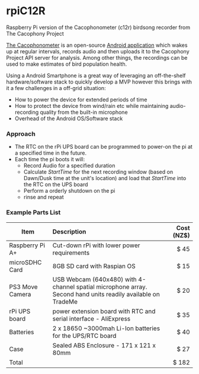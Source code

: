 # rpiC12R
Raspberry Pi version of the Cacophonometer (c12r) birdsong recorder from The Cacophony Project

[The Cacophonometer](https://cacophony.org.nz/technology) is an open-source [Android application](https://github.com/TheCacophonyProject/cacophonometer) which wakes up at regular intervals, records audio and then uploads it to the Cacophony Project API server for analysis. Among other things, the recordings can be used to make estimates of bird population health.

Using a Android Smartphone is a great way of leveraging an off-the-shelf hardware/software stack to quickly develop a MVP however this brings with it a few challenges in a off-grid situation:
* How to power the device for extended periods of time
* How to protect the device from wind/rain etc while maintaining audio-recording quality from the built-in microphone
* Overhead of the Android OS/Software stack

### Approach
* The RTC on the rPi UPS board can be programmed to power-on the pi at a specified time in the future.
* Each time the pi boots it will:
  * Record Audio for a specified duration
  * Calculate *StartTime* for the next recording window (based on Dawn/Dusk time at the unit's location) and load that *StartTime* into the RTC on the UPS board
  * Perform a orderly shutdown on the pi
  * rinse and repeat



### Example Parts List
| Item        | Description           | Cost (NZ$)  |
| ------------- |:-------------| -----:|
|Raspberry Pi A+|Cut-down rPi with lower power requirements|$ 45|
|microSDHC Card|8GB SD card with Raspian OS|$ 15|
|PS3 Move Camera|USB Webcam (640x480) with 4-channel spatial microphone array. Second hand units readily available on TradeMe|$ 20|
|rPi UPS board| power extension board with RTC and serial interface - AliExpress|$ 35|
|Batteries|2 x 18650 ~3000mah Li-Ion batteries for the UPS/RTC board|$ 40|
|Case|Sealed ABS Enclosure - 171 x 121 x 80mm|$ 27|
|Total||$ 182|



